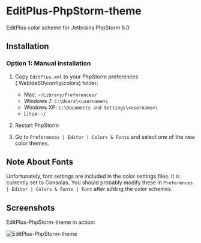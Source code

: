 EditPlus-PhpStorm-theme
====================
EditPlus color scheme for Jetbrains PhpStorm 6.0

Installation
------------

### Option 1: Manual installation

1. Copy `EditPlus.xml` to your PhpStorm preferences (\.WebIde60\config\colors) folder:

	* Mac: `~/Library/Preferences/`
	* Windows 7: `C:\Users\<username>\`
	* Windows XP: `C:\Documents and Settings\<username>\`
	* Linux: `~/`
        
2. Restart PhpStorm

3. Go to `Preferences | Editor | Colors & Fonts` and select one of the new color themes.

Note About Fonts
-----------------
Unfortunately, font settings are included in the color settings files. It is currently set to Consolas.
You should probably modify these in `Preferences | Editor | Colors & Fonts | Font` after adding the color schemes.

Screenshots
-----------------
EditPlus-PhpStorm-theme in action:

![EditPlus-PhpStorm-theme](https://raw.github.com/mihdan/EditPlus-phpStorm-theme/master/img/Editplus-phpStorm-theme.jpg)
